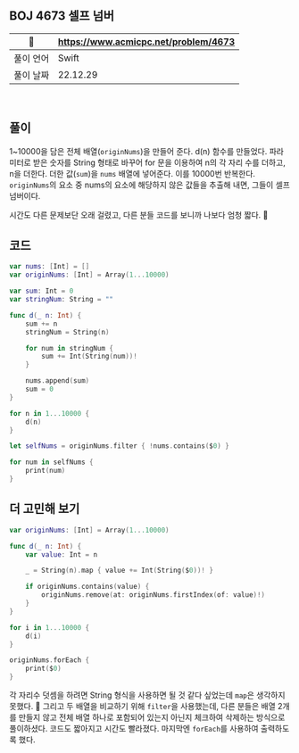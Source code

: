 ## BOJ 4673 셀프 넘버

|🔗|https://www.acmicpc.net/problem/4673|
|---|---|
|풀이 언어|Swift|
|풀이 날짜|22.12.29|

</br>


##  풀이
1~10000을 담은 전체 배열(`originNums`)을 만들어 준다.
d(n) 함수를 만들었다. 파라미터로 받은 숫자를 String 형태로 바꾸어 for 문을 이용하여 n의 각 자리 수를 더하고, n을 더한다. 더한 값(`sum`)을 `nums` 배열에 넣어준다. 이를 10000번 반복한다. `originNums`의 요소 중 nums의 요소에 해당하지 않은 값들을 추출해 내면, 그들이 셀프 넘버이다.

시간도 다른 문제보단 오래 걸렸고, 다른 분들 코드를 보니까 나보다 엄청 짧다. 🥲 
## 코드 

```Swift
var nums: [Int] = []
var originNums: [Int] = Array(1...10000)

var sum: Int = 0
var stringNum: String = ""

func d(_ n: Int) {
    sum += n
    stringNum = String(n)

    for num in stringNum {
        sum += Int(String(num))!
    }

    nums.append(sum)
    sum = 0
}

for n in 1...10000 {
    d(n)
}

let selfNums = originNums.filter { !nums.contains($0) }

for num in selfNums {
    print(num)
}
```

## 더 고민해 보기

```Swift
var originNums: [Int] = Array(1...10000)

func d(_ n: Int) {
    var value: Int = n

    _ = String(n).map { value += Int(String($0))! }

    if originNums.contains(value) {
        originNums.remove(at: originNums.firstIndex(of: value)!)
    }
}

for i in 1...10000 {
    d(i)
}

originNums.forEach {
    print($0)
}
```
 각 자리수 덧셈을 하려면 String 형식을 사용하면 될 것 같다 싶었는데 `map`은 생각하지 못했다. 🥲 그리고 두 배열을 비교하기 위해 `filter`을 사용했는데,
 다른 분들은 배열 2개를 만들지 않고 전체 배열 하나로 포함되어 있는지 아닌지 체크하여 삭제하는 방식으로 풀이하셨다. 코드도 짧아지고 시간도 빨라졌다. 마지막엔 `forEach`를 사용하여 출력하도록 했다.
